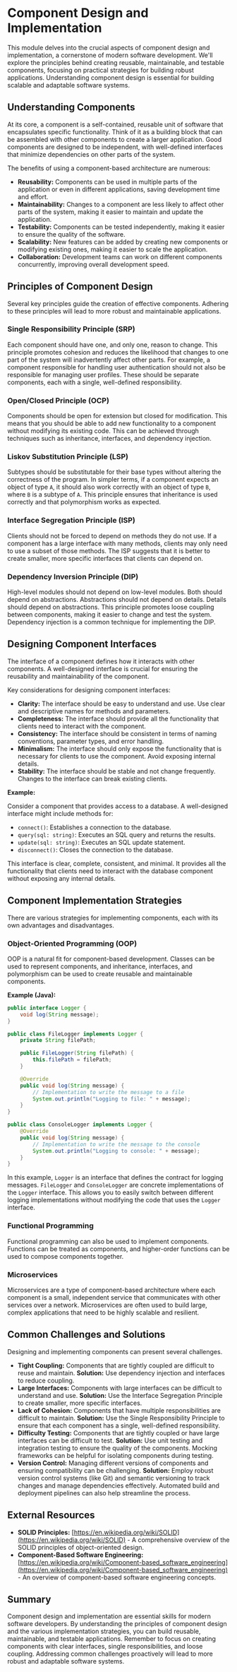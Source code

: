 # Component Design and Implementation

This module delves into the crucial aspects of component design and implementation, a cornerstone of modern software development. We'll explore the principles behind creating reusable, maintainable, and testable components, focusing on practical strategies for building robust applications. Understanding component design is essential for building scalable and adaptable software systems.

## Understanding Components

At its core, a component is a self-contained, reusable unit of software that encapsulates specific functionality. Think of it as a building block that can be assembled with other components to create a larger application.  Good components are designed to be independent, with well-defined interfaces that minimize dependencies on other parts of the system.

The benefits of using a component-based architecture are numerous:

*   **Reusability:** Components can be used in multiple parts of the application or even in different applications, saving development time and effort.
*   **Maintainability:** Changes to a component are less likely to affect other parts of the system, making it easier to maintain and update the application.
*   **Testability:** Components can be tested independently, making it easier to ensure the quality of the software.
*   **Scalability:**  New features can be added by creating new components or modifying existing ones, making it easier to scale the application.
*   **Collaboration:** Development teams can work on different components concurrently, improving overall development speed.

## Principles of Component Design

Several key principles guide the creation of effective components.  Adhering to these principles will lead to more robust and maintainable applications.

### Single Responsibility Principle (SRP)

Each component should have one, and only one, reason to change. This principle promotes cohesion and reduces the likelihood that changes to one part of the system will inadvertently affect other parts.  For example, a component responsible for handling user authentication should not also be responsible for managing user profiles. These should be separate components, each with a single, well-defined responsibility.

### Open/Closed Principle (OCP)

Components should be open for extension but closed for modification.  This means that you should be able to add new functionality to a component without modifying its existing code.  This can be achieved through techniques such as inheritance, interfaces, and dependency injection.

### Liskov Substitution Principle (LSP)

Subtypes should be substitutable for their base types without altering the correctness of the program.  In simpler terms, if a component expects an object of type `A`, it should also work correctly with an object of type `B`, where `B` is a subtype of `A`. This principle ensures that inheritance is used correctly and that polymorphism works as expected.

### Interface Segregation Principle (ISP)

Clients should not be forced to depend on methods they do not use.  If a component has a large interface with many methods, clients may only need to use a subset of those methods.  The ISP suggests that it is better to create smaller, more specific interfaces that clients can depend on.

### Dependency Inversion Principle (DIP)

High-level modules should not depend on low-level modules. Both should depend on abstractions. Abstractions should not depend on details. Details should depend on abstractions.  This principle promotes loose coupling between components, making it easier to change and test the system. Dependency injection is a common technique for implementing the DIP.

## Designing Component Interfaces

The interface of a component defines how it interacts with other components. A well-designed interface is crucial for ensuring the reusability and maintainability of the component.

Key considerations for designing component interfaces:

*   **Clarity:** The interface should be easy to understand and use.  Use clear and descriptive names for methods and parameters.
*   **Completeness:** The interface should provide all the functionality that clients need to interact with the component.
*   **Consistency:** The interface should be consistent in terms of naming conventions, parameter types, and error handling.
*   **Minimalism:** The interface should only expose the functionality that is necessary for clients to use the component.  Avoid exposing internal details.
*   **Stability:**  The interface should be stable and not change frequently.  Changes to the interface can break existing clients.

**Example:**

Consider a component that provides access to a database. A well-designed interface might include methods for:

*   `connect()`: Establishes a connection to the database.
*   `query(sql: string)`: Executes an SQL query and returns the results.
*   `update(sql: string)`: Executes an SQL update statement.
*   `disconnect()`: Closes the connection to the database.

This interface is clear, complete, consistent, and minimal. It provides all the functionality that clients need to interact with the database component without exposing any internal details.

## Component Implementation Strategies

There are various strategies for implementing components, each with its own advantages and disadvantages.

### Object-Oriented Programming (OOP)

OOP is a natural fit for component-based development. Classes can be used to represent components, and inheritance, interfaces, and polymorphism can be used to create reusable and maintainable components.

**Example (Java):**

```java
public interface Logger {
    void log(String message);
}

public class FileLogger implements Logger {
    private String filePath;

    public FileLogger(String filePath) {
        this.filePath = filePath;
    }

    @Override
    public void log(String message) {
        // Implementation to write the message to a file
        System.out.println("Logging to file: " + message);
    }
}

public class ConsoleLogger implements Logger {
    @Override
    public void log(String message) {
        // Implementation to write the message to the console
        System.out.println("Logging to console: " + message);
    }
}
```

In this example, `Logger` is an interface that defines the contract for logging messages. `FileLogger` and `ConsoleLogger` are concrete implementations of the `Logger` interface. This allows you to easily switch between different logging implementations without modifying the code that uses the `Logger` interface.

### Functional Programming

Functional programming can also be used to implement components. Functions can be treated as components, and higher-order functions can be used to compose components together.

### Microservices

Microservices are a type of component-based architecture where each component is a small, independent service that communicates with other services over a network. Microservices are often used to build large, complex applications that need to be highly scalable and resilient.

## Common Challenges and Solutions

Designing and implementing components can present several challenges.

*   **Tight Coupling:** Components that are tightly coupled are difficult to reuse and maintain.  **Solution:** Use dependency injection and interfaces to reduce coupling.
*   **Large Interfaces:** Components with large interfaces can be difficult to understand and use.  **Solution:** Use the Interface Segregation Principle to create smaller, more specific interfaces.
*   **Lack of Cohesion:** Components that have multiple responsibilities are difficult to maintain.  **Solution:** Use the Single Responsibility Principle to ensure that each component has a single, well-defined responsibility.
*   **Difficulty Testing:** Components that are tightly coupled or have large interfaces can be difficult to test.  **Solution:** Use unit testing and integration testing to ensure the quality of the components.  Mocking frameworks can be helpful for isolating components during testing.
*   **Version Control:** Managing different versions of components and ensuring compatibility can be challenging. **Solution:** Employ robust version control systems (like Git) and semantic versioning to track changes and manage dependencies effectively.  Automated build and deployment pipelines can also help streamline the process.

## External Resources

*   **SOLID Principles:**  [https://en.wikipedia.org/wiki/SOLID](https://en.wikipedia.org/wiki/SOLID) - A comprehensive overview of the SOLID principles of object-oriented design.
*   **Component-Based Software Engineering:** [https://en.wikipedia.org/wiki/Component-based_software_engineering](https://en.wikipedia.org/wiki/Component-based_software_engineering) - An overview of component-based software engineering concepts.

## Summary

Component design and implementation are essential skills for modern software developers. By understanding the principles of component design and the various implementation strategies, you can build reusable, maintainable, and testable applications. Remember to focus on creating components with clear interfaces, single responsibilities, and loose coupling. Addressing common challenges proactively will lead to more robust and adaptable software systems.